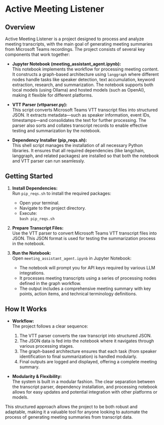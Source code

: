 # Active Meeting Listener


## Overview

Active Meeting Listener is a project designed to process and analyze meeting transcripts, with the main goal of generating meeting summaries from Microsoft Teams recordings. The project consists of several key components that work together:

- **Jupyter Notebook (meeting_assistant_agent.ipynb):**  
    This notebook implements the workflow for processing meeting content. It constructs a graph-based architecture using `langgraph` where different nodes handle tasks like speaker detection, text accumulation, keyword extraction, research, and summarization. The notebook supports both local models (using Ollama) and hosted models (such as OpenAI), making it flexible for different platforms.

- **VTT Parser (vttparser.py):**  
    This script converts Microsoft Teams VTT transcript files into structured JSON. It extracts metadata—such as speaker information, event IDs, timestamps—and consolidates the text for further processing. The parser also sorts and collates transcript records to enable effective testing and summarization by the notebook.

- **Dependency Installer (pip_reqs.sh):**  
    This shell script manages the installation of all necessary Python libraries. It ensures that all required dependencies (like langchain, langgraph, and related packages) are installed so that both the notebook and VTT parser can run seamlessly.

## Getting Started

1. **Install Dependencies:**  
     Run `pip_reqs.sh` to install the required packages:
     - Open your terminal.
     - Navigate to the project directory.
     - Execute:  
         `bash pip_reqs.sh`

2. **Prepare Transcript Files:**  
     Use the VTT parser to convert Microsoft Teams VTT transcript files into JSON. This JSON format is used for testing the summarization process in the notebook.

3. **Run the Notebook:**  
     Open `meeting_assistant_agent.ipynb` in Jupyter Notebook:
     - The notebook will prompt you for API keys required by various LLM integrations.
     - It processes meeting transcripts using a series of processing nodes defined in the graph workflow.
     - The output includes a comprehensive meeting summary with key points, action items, and technical terminology definitions.

## How It Works

- **Workflow:**  
    The project follows a clear sequence:
    1. The VTT parser converts the raw transcript into structured JSON.
    2. The JSON data is fed into the notebook where it navigates through various processing stages.
    3. The graph-based architecture ensures that each task (from speaker identification to final summarization) is handled modularly.
    4. Final outputs are logged and displayed, offering a complete meeting summary.

- **Modularity & Flexibility:**  
    The system is built in a modular fashion. The clear separation between the transcript parser, dependency installation, and processing notebook allows for easy updates and potential integration with other platforms or models.

This structured approach allows the project to be both robust and adaptable, making it a valuable tool for anyone looking to automate the process of generating meeting summaries from transcript data.